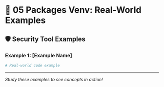 # 🌟 05 Packages Venv: Real-World Examples

## 🛡️ Security Tool Examples

### Example 1: [Example Name]
```python
# Real-world code example
```

---

*Study these examples to see concepts in action!*
